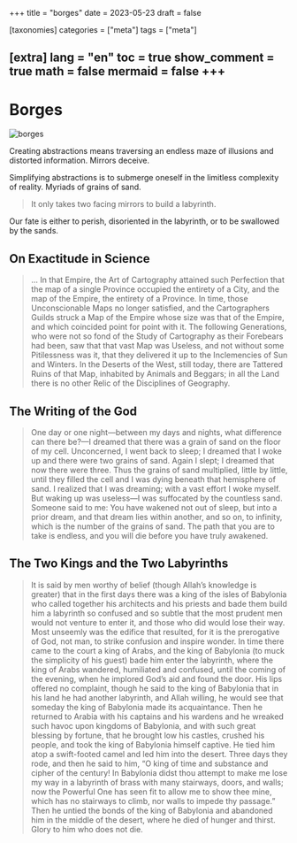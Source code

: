 +++
title = "borges"
date = 2023-05-23
draft = false
 

[taxonomies]
categories = ["meta"]
tags = ["meta"]

[extra]
lang = "en"
toc = true
show_comment = true
math = false
mermaid = false
+++
---

# Borges

![borges](https://www.cadena3.com/admin/playerswf/fotos/ARCHI_941094.jpg)

Creating abstractions means traversing an endless maze of illusions and distorted information. Mirrors deceive.

Simplifying abstractions is to submerge oneself in the limitless complexity of reality. Myriads of grains of sand.

> It only takes two facing mirrors to build a labyrinth.

Our fate is either to perish, disoriented in the labyrinth, or to be swallowed by the sands.


## On Exactitude in Science 

> ... In that Empire, the Art of Cartography attained such Perfection that the map of a single Province occupied the entirety of a City, and the map of the Empire, the entirety of a Province. In time, those Unconscionable Maps no longer satisfied, and the Cartographers Guilds struck a Map of the Empire whose size was that of the Empire, and which coincided point for point with it. The following Generations, who were not so fond of the Study of Cartography as their Forebears had been, saw that that vast Map was Useless, and not without some Pitilessness was it, that they delivered it up to the Inclemencies of Sun and Winters. In the Deserts of the West, still today, there are Tattered Ruins of that Map, inhabited by Animals and Beggars; in all the Land there is no other Relic of the Disciplines of Geography.


## The Writing of the God

> One day or one night—between my days and nights, what difference can there be?—I dreamed that there was a grain of sand on the floor of my cell. Unconcerned, I went back to sleep; I dreamed that I woke up and there were two grains of sand. Again I slept; I dreamed that now there were three. Thus the grains of sand multiplied, little by little, until they filled the cell and I was dying beneath that hemisphere of sand. I realized that I was dreaming; with a vast effort I woke myself. But waking up was useless—I was suffocated by the countless sand. Someone said to me: You have wakened not out of sleep, but into a prior dream, and that dream lies within another, and so on, to infinity, which is the number of the grains of sand. The path that you are to take is endless, and you will die before you have truly awakened.

## The Two Kings and the Two Labyrinths 

> It is said by men worthy of belief (though Allah’s knowledge is greater) that in the first days there was a king of the isles of Babylonia who called together his architects and his priests and bade them build him a labyrinth so confused and so subtle that the most prudent men would not venture to enter it, and those who did would lose their way. Most unseemly was the edifice that resulted, for it is the prerogative of God, not man, to strike confusion and inspire wonder. In time there came to the court a king of Arabs, and the king of Babylonia (to muck the simplicity of his guest) bade him enter the labyrinth, where the king of Arabs wandered, humiliated and confused, until the coming of the evening, when he implored God’s aid and found the door. His lips offered no complaint, though he said to the king of Babylonia that in his land he had another labyrinth, and Allah willing, he would see that someday the king of Babylonia made its acquaintance. Then he returned to Arabia with his captains and his wardens and he wreaked such havoc upon kingdoms of Babylonia, and with such great blessing by fortune, that he brought low his castles, crushed his people, and took the king of Babylonia himself captive. He tied him atop a swift-footed camel and led him into the desert. Three days they rode, and then he said to him, “O king of time and substance and cipher of the century! In Babylonia didst thou attempt to make me lose my way in a labyrinth of brass with many stairways, doors, and walls; now the Powerful One has seen fit to allow me to show thee mine, which has no stairways to climb, nor walls to impede thy passage.” Then he untied the bonds of the king of Babylonia and abandoned him in the middle of the desert, where he died of hunger and thirst. Glory to him who does not die. 

